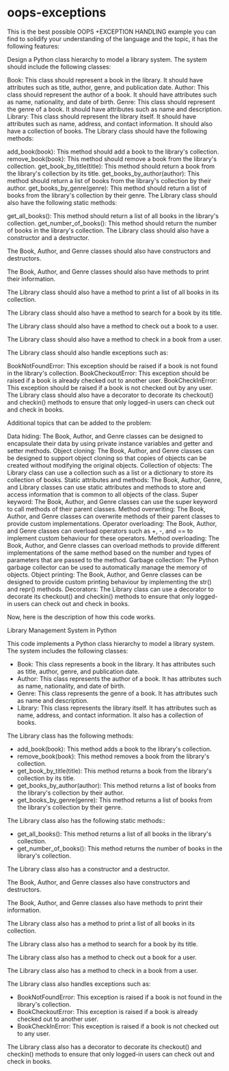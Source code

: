 # oops-exceptions

This is the best possible OOPS +EXCEPTION HANDLING example you can find to solidify your understanding of the language and the topic,
it has the following features:


Design a Python class hierarchy to model a library system. The system should include the following classes:

Book: This class should represent a book in the library. It should have attributes such as title, author, genre, and publication date.
Author: This class should represent the author of a book. It should have attributes such as name, nationality, and date of birth.
Genre: This class should represent the genre of a book. It should have attributes such as name and description.
Library: This class should represent the library itself. It should have attributes such as name, address, and contact information. It should also have a collection of books.
The Library class should have the following methods:

add_book(book): This method should add a book to the library's collection.
remove_book(book): This method should remove a book from the library's collection.
get_book_by_title(title): This method should return a book from the library's collection by its title.
get_books_by_author(author): This method should return a list of books from the library's collection by their author.
get_books_by_genre(genre): This method should return a list of books from the library's collection by their genre.
The Library class should also have the following static methods:

get_all_books(): This method should return a list of all books in the library's collection.
get_number_of_books(): This method should return the number of books in the library's collection.
The Library class should also have a constructor and a destructor.

The Book, Author, and Genre classes should also have constructors and destructors.

The Book, Author, and Genre classes should also have methods to print their information.

The Library class should also have a method to print a list of all books in its collection.

The Library class should also have a method to search for a book by its title.

The Library class should also have a method to check out a book to a user.

The Library class should also have a method to check in a book from a user.

The Library class should also handle exceptions such as:

BookNotFoundError: This exception should be raised if a book is not found in the library's collection.
BookCheckoutError: This exception should be raised if a book is already checked out to another user.
BookCheckInError: This exception should be raised if a book is not checked out by any user.
The Library class should also have a decorator to decorate its checkout() and checkin() methods to ensure that only logged-in users can check out and check in books.

Additional topics that can be added to the problem:

Data hiding: The Book, Author, and Genre classes can be designed to encapsulate their data by using private instance variables and getter and setter methods.
Object cloning: The Book, Author, and Genre classes can be designed to support object cloning so that copies of objects can be created without modifying the original objects.
Collection of objects: The Library class can use a collection such as a list or a dictionary to store its collection of books.
Static attributes and methods: The Book, Author, Genre, and Library classes can use static attributes and methods to store and access information that is common to all objects of the class.
Super keyword: The Book, Author, and Genre classes can use the super keyword to call methods of their parent classes.
Method overwriting: The Book, Author, and Genre classes can overwrite methods of their parent classes to provide custom implementations.
Operator overloading: The Book, Author, and Genre classes can overload operators such as +, -, and == to implement custom behaviour for these operators.
Method overloading: The Book, Author, and Genre classes can overload methods to provide different implementations of the same method based on the number and types of parameters that are passed to the method.
Garbage collection: The Python garbage collector can be used to automatically manage the memory of objects.
Object printing: The Book, Author, and Genre classes can be designed to provide custom printing behaviour by implementing the str() and repr() methods.
Decorators: The Library class can use a decorator to decorate its checkout() and checkin() methods to ensure that only logged-in users can check out and check in books.


Now, here is the description of how this code works.

Library Management System in Python

This code implements a Python class hierarchy to model a library system. The system includes the following classes:

* Book: This class represents a book in the library. It has attributes such as title, author, genre, and publication date.
* Author: This class represents the author of a book. It has attributes such as name, nationality, and date of birth.
* Genre: This class represents the genre of a book. It has attributes such as name and description.
* Library: This class represents the library itself. It has attributes such as name, address, and contact information. It also has a collection of books.

The Library class has the following methods:

* add_book(book): This method adds a book to the library's collection.
* remove_book(book): This method removes a book from the library's collection.
* get_book_by_title(title): This method returns a book from the library's collection by its title.
* get_books_by_author(author): This method returns a list of books from the library's collection by their author.
* get_books_by_genre(genre): This method returns a list of books from the library's collection by their genre.

The Library class also has the following static methods::

* get_all_books(): This method returns a list of all books in the library's collection.
* get_number_of_books(): This method returns the number of books in the library's collection.

The Library class also has a constructor and a destructor.

The Book, Author, and Genre classes also have constructors and destructors.

The Book, Author, and Genre classes also have methods to print their information.

The Library class also has a method to print a list of all books in its collection.

The Library class also has a method to search for a book by its title.

The Library class also has a method to check out a book for a user.

The Library class also has a method to check in a book from a user.

The Library class also handles exceptions such as:

* BookNotFoundError: This exception is raised if a book is not found in the library's collection.
* BookCheckoutError: This exception is raised if a book is already checked out to another user.
* BookCheckInError: This exception is raised if a book is not checked out to any user.

The Library class also has a decorator to decorate its checkout() and checkin() methods to ensure that only logged-in users can check out and check in books.
